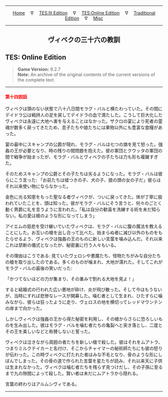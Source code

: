 
---

<!-- Jekyll Page Links -->

<center>
<a href="../../../../index.html">Home</a>
&emsp;&nabla;&emsp;
<a href="../../../index-tes3.html">TES:III Edition</a>
&emsp;&nabla;&emsp;
<a href="../../../index-teso.html">TES:Online Edition</a>
&emsp;&nabla;&emsp;
<a href="../../../index-traditional.html">Traditional Edition</a>
&emsp;&nabla;&emsp;
<a href="../../../index-misc.html">Misc</a>
</center>

<!-- Markdown Body Below: -->

---

<center>
<h2><span style="font-family:Georgia">ヴィベクの三十六の教訓</span></h2>
</center>

## TES: Online Edition

> __Game Version:__ 9.2.7\
> __Note:__ An archive of the original contents of the current versions of the complete text.

---

#### <span style="color:red">第十四説話</span>

ヴィベクは頭のない状態で八十八日間モラグ・バルと横たわっていた。その間にデイドラ公は戦詩人の足を戻してデイドラの血で満たした。こうして巨大化したヴィベクは永遠に大地へ害を与えることはなかった。ザクロの宴により死者の霊魂が数多く戻ってきたため、息子たちや娘たちには果物以外にも豊富な食糧があった。

宴の最中にスキャンプの公爵が現れ、モラグ・バルは七つの旗を見て怒った。強姦の王が必要となり、時の残りの間問題を抱えた。彼の軍団とクウッタの軍団の間で戦争が始まったが、モラグ・バルとヴィベクの子たちは力も形も複雑すぎた。

そのためスキャンプの公爵とその子たちは劣るようになった。モラグ・バルは彼らにこう言った: 「お前たちは嘘つきの子、犬の子、狼の頭の女の子だ」彼らはそれ以来使い物にならなかった。

金色に光る知恵をもった聖なる者ヴィベクが、ついに戻ってきた。体が丁寧に扱われていたことを、頭は知った。彼がモラグ・バルにそう言うと、何々のごとく動く男爵に礼を言うように言われた。「私は自分の歓喜を洗練する術を未だ知らない。私の愛は槍のような形になってしまう」

アイエムの慈悲を受け継いでいたヴィベクは、モラグ・バルに腹の魔法を教えることにした。お互いの槍を出し合って比べた。始まらぬ者に滅び以外のものをもたらせるよう、ヴィベクは強姦の王のものに新しい言葉を噛み込んだ。それ以来これは禁断の儀式となったが、秘密裏に行う人々もいる。

その理由はこうである: 見ていたヴェロシや悪魔たち、怪物たちがみな自分たちの槍を取り出したのである。多くのものが噛まれ、大地が濡れた。そしてこれがモラグ・バルの最後の笑いだった:

「かつてないほどの力が集まり、その重みで割れる大地を見よ！」

すると結婚式の行われた広い悪地が砕け、炎が飛び散った。そして今はもうないが、当時にすれば悲惨なレースが開幕した。噛む者として生まれ、ひたすらに噛みながら、彼らは狂ったように走り、ヴェロスの地を横切ってレッドマウンテンの岸まで向かった。

しかしヴィベクは強姦の王から得た秘密を利用し、その槍からさらに恐ろしいものを生み出した。彼はモラグ・バルを噛む者たちの亀裂へと突き落とし、二度とその王を美しいなどと称賛しないと誓った。

ヴィベクは泣きながら周囲の者たちを新しい槍で殺した。彼はそれをムアトラ、つまりミルクテイカーと名付け、そこからチャイマーの秘術師たちにも彼の怒りが伝わった。この時ヴィベクに打たれた者はみな不毛となり、骨のような形にしぼんでしまった。その骨の道で作られた言葉を星たちが読み、それ以来天に子供は生まれなかった。ヴィベクは噛む者たちを残らず見つけだし、その子孫に至るまで九の隙間によって殺した。賢い者は未だにムアトラから隠れる。

言葉の終わりはアルムシヴィである。

---
